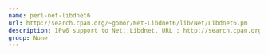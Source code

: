 ```yaml
---
name: perl-net-libdnet6
url: http://search.cpan.org/~gomor/Net-Libdnet6/lib/Net/Libdnet6.pm
description: IPv6 support to Net::Libdnet. URL : http://search.cpan.org/~gomor/Net-Libdnet6/lib/Net/Libdnet6.pm Groups : None
group: None
---
```

